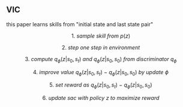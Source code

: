 ## VIC

this paper learns skills from "initial state and last state pair"

$$1. \ sample \ skill \ from \ p(z)$$

$$2. \ step \ one \ step \ in \ environment$$

$$3. \ compute \ q_\phi(z | s_0, s_t)\ and \ q_\phi(z | s_0, s_0) \ from \ discriminator \ q_\phi$$

$$4. \ improve \ value \ q_\phi(z | s_0, s_t)\ - \ q_\phi(z | s_0, s_0) \ by \ update \ \phi$$

$$5. \ set \ reward \ as \ q_\phi(z | s_0, s_t)\ - \ q_\phi(z | s_0, s_0)$$

$$6. \ update \ sac \ with \ policy \ z \ to \ maximize \ reward$$
